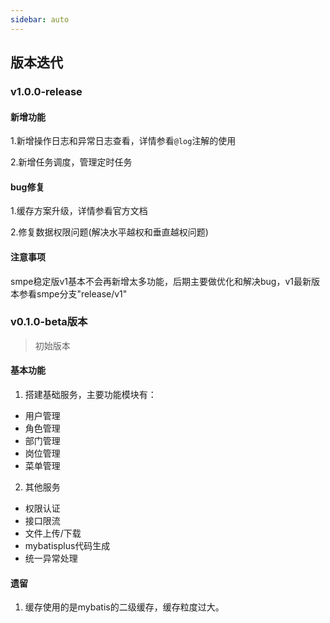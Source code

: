 ```yaml
---
sidebar: auto
---
```

## **版本迭代**

### v1.0.0-release

#### 新增功能
1.新增操作日志和异常日志查看，详情参看`@log`注解的使用

2.新增任务调度，管理定时任务
#### bug修复
1.缓存方案升级，详情参看官方文档

2.修复数据权限问题(解决水平越权和垂直越权问题)
#### 注意事项
smpe稳定版v1基本不会再新增太多功能，后期主要做优化和解决bug，v1最新版本参看smpe分支"release/v1"
### v0.1.0-beta版本

>  初始版本

#### 基本功能

1. 搭建基础服务，主要功能模块有：

- 用户管理
- 角色管理
- 部门管理
- 岗位管理
- 菜单管理

2. 其他服务

- 权限认证
- 接口限流
- 文件上传/下载
- mybatisplus代码生成
- 统一异常处理

#### **遗留**

1. 缓存使用的是mybatis的二级缓存，缓存粒度过大。
